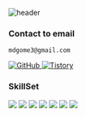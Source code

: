 ![header](https://capsule-render.vercel.app/api?type=waving&color=auto&height=300&section=header&text=Data%20Engineer&fontSize=80&animation=fadeIn&fontAlignY=30&desc=Study%20for%20data%20Engineer%20Skill&descAlignY=51&descAlign=62)

### Contact to email
```
mdgome3@gmail.com
```

<a href = "https://github.com/mdgome"><img alt="GitHub" src ="https://img.shields.io/badge/GitHub-181717.svg?&style=for-the-badge&logo=GitHub&logoColor=white"/>
</a> <a href = "https://mdgome.tistory.com/"> <img alt="Tistory" src ="https://img.shields.io/badge/Tistory-white.svg?&style=for-the-badge"/></a>




### SkillSet
<img src ="https://img.shields.io/badge/ELK Stack-005571?style=for-the-badge&logo=Elastic Stack&logoColor=white"> <img src ="https://img.shields.io/badge/Python-3776AB?style=for-the-badge&logo=Python&logoColor=white"> <img src ="https://img.shields.io/badge/Airflow-017CEE?style=for-the-badge&logo=Apache Airflow&logoColor=white"> <img src ="https://img.shields.io/badge/Spark-E25A1C?style=for-the-badge&logo=Apache Spark&logoColor=white"> <img src ="https://img.shields.io/badge/Hadoop-66CCFF?style=for-the-badge&logo=Apache-Hadoop&logoColor=white"> <img src ="https://img.shields.io/badge/Kafka-231F20?style=for-the-badge&logo=Apache Kafka&logoColor=white"> <img src ="https://img.shields.io/badge/Docker-2496ED?style=for-the-badge&logo=Docker&logoColor=white"> 
